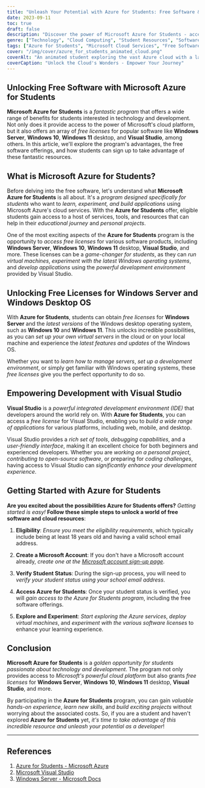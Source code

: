 ```yaml
---
title: "Unleash Your Potential with Azure for Students: Free Software & More"
date: 2023-09-11
toc: true
draft: false
description: "Discover the power of Microsoft Azure for Students - access free software like Windows Server, Windows 10, Windows 11 desktop, and Visual Studio to unlock your potential in technology and development."
genre: ["Technology", "Cloud Computing", "Student Resources", "Software Development", "Microsoft Azure", "Windows Server", "Windows 10", "Windows 11", "Visual Studio", "Learning Tools"]
tags: ["Azure for Students", "Microsoft Cloud Services", "Free Software Licenses", "Windows Server", "Windows 10", "Windows 11", "Visual Studio", "Student Development", "Cloud Computing", "Student Resources", "Software Development", "Learning Tools", "Virtual Machines", "Cloud Platform", "Microsoft Account", "Microsoft Tools", "Educational Benefits", "Development Environment", "Tech Skills", "Coding Challenges", "Azure Services", "Student Learning", "Development IDE", "Student Projects", "Microsoft OS", "Technology Education", "Coding Experience", "Hands-on Learning", "Student Developer", "Student Technology", "Microsoft Azure Benefits"]
cover: "/img/cover/azure_for_students_animated_cloud.png"
coverAlt: "An animated student exploring the vast Azure cloud with a laptop in hand."
coverCaption: "Unlock the Cloud's Wonders - Empower Your Journey"
---
```


## **Unlocking Free Software with Microsoft Azure for Students**

**Microsoft Azure for Students** is a *fantastic program* that offers a wide range of benefits for students interested in technology and development. Not only does it provide access to the power of Microsoft's cloud platform, but it also offers an array of *free licenses* for popular software like **Windows Server**, **Windows 10**, **Windows 11** desktop, and **Visual Studio**, among others. In this article, we'll explore the program's advantages, the free software offerings, and how students can sign up to take advantage of these fantastic resources.

## **What is Microsoft Azure for Students?**

Before delving into the free software, let's understand what **Microsoft Azure for Students** is all about. It's a *program designed specifically for students* who want to *learn, experiment, and build applications* using Microsoft Azure's cloud services. With the **Azure for Students** offer, eligible students gain access to a host of services, tools, and resources that can help in their *educational journey* and *personal projects*.

One of the most exciting aspects of the **Azure for Students** program is the opportunity to *access free licenses* for various software products, including **Windows Server**, **Windows 10**, **Windows 11** desktop, **Visual Studio**, and more. These licenses can be a *game-changer for students*, as they can *run virtual machines*, *experiment with the latest Windows operating systems*, and *develop applications* using the *powerful development environment* provided by Visual Studio.

## **Unlocking Free Licenses for Windows Server and Windows Desktop OS**

With **Azure for Students**, students can obtain *free licenses* for **Windows Server** and the *latest versions* of the Windows desktop operating system, such as **Windows 10** and **Windows 11**. This unlocks incredible possibilities, as you can *set up your own virtual servers* in the cloud or on your local machine and experience the *latest features and updates* of the Windows OS.

Whether you want to *learn how to manage servers*, *set up a development environment*, or simply get familiar with Windows operating systems, these *free licenses* give you the perfect opportunity to do so.

## **Empowering Development with Visual Studio**

**Visual Studio** is a *powerful integrated development environment (IDE)* that developers around the world rely on. With **Azure for Students**, you can access a *free license* for Visual Studio, enabling you to *build a wide range of applications* for various platforms, including web, mobile, and desktop.

Visual Studio provides a *rich set of tools*, *debugging capabilities*, and a *user-friendly interface*, making it an excellent choice for both beginners and experienced developers. Whether you are *working on a personal project*, *contributing to open-source software*, or preparing for *coding challenges*, having access to Visual Studio can *significantly enhance your development experience*.

## **Getting Started with Azure for Students**

**Are you excited about the possibilities Azure for Students offers?** *Getting started is easy!* **Follow these simple steps to unlock a world of free software and cloud resources**:

1. **Eligibility**: *Ensure you meet the eligibility requirements*, which typically include being at least 18 years old and having a valid school email address.

2. **Create a Microsoft Account**: If you don't have a Microsoft account already, *create one at the [Microsoft account sign-up page](https://account.microsoft.com/account/signup)*.

3. **Verify Student Status**: During the sign-up process, you will need to *verify your student status using your school email address*.

4. **Access Azure for Students**: Once your student status is verified, you will *gain access to the Azure for Students program*, including the free software offerings.

5. **Explore and Experiment**: *Start exploring the Azure services*, *deploy virtual machines*, and *experiment with the various software licenses* to enhance your learning experience.

## **Conclusion**

**Microsoft Azure for Students** is a *golden opportunity for students passionate about technology and development*. The program not only provides access to *Microsoft's powerful cloud platform* but also grants *free licenses* for **Windows Server**, **Windows 10**, **Windows 11** desktop, **Visual Studio**, and more.

By participating in the **Azure for Students** program, you can gain *valuable hands-on experience*, *learn new skills*, and *build exciting projects* without worrying about the associated costs. So, if you are a student and haven't explored **Azure for Students** yet, *it's time to take advantage of this incredible resource and unleash your potential as a developer*!

______

## **References**

1. [Azure for Students - Microsoft Azure](https://azure.microsoft.com/en-us/free/students/)
2. [Microsoft Visual Studio](https://visualstudio.microsoft.com/)
3. [Windows Server - Microsoft Docs](https://docs.microsoft.com/en-us/windows-server/)